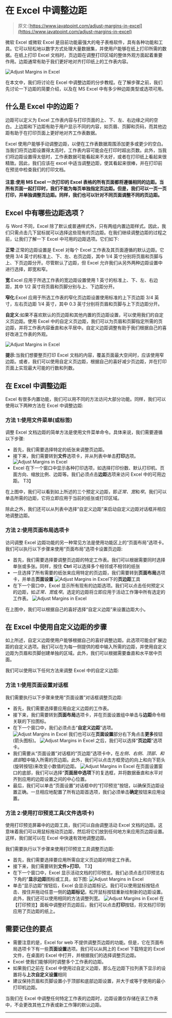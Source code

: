 # 在 Excel 中调整边距

> 原文:[https://www.javatpoint.com/adjust-margins-in-excel](https://www.javatpoint.com/adjust-margins-in-excel)

微软 Excel 或微软 Excel 是目前功能最强大的电子表格软件，具有各种功能和工具。它可以轻松地以数字方式处理大量数据集，并使用户能够在纸上打印所需的数据。在纸上打印 Excel 文档时，页边距在调整打印区域的整体外观方面起着重要作用。边距通常有助于我们更好地对齐打印纸上的工作表内容。

![Adjust Margins in Excel](img/168df87751dd50fda61d90cb9879bbe5.png)

在本文中，我们将讨论在 Excel 中调整边距的分步教程。在了解步骤之前，我们先讨论一下边距的简要介绍，以及在 MS Excel 中有多少种边距类型或选项可用。

## 什么是 Excel 中的边距？

边距可以定义为 Excel 工作表内容与打印页面的上、下、左、右边缘之间的空白。上边距和下边距有助于用户显示不同的内容，如页眉、页脚和页码，而其他边距有助于在打印页面上更好地对齐工作表数据。

Excel 使用户能够手动调整边距，以便在工作表数据周围添加更多或更少的空白。当我们将页边距设置得太高时，工作表内容可能会在打印时超出页数。此外，当我们将边距设置得太低时，工作表数据可能看起来不太好，或者在打印纸上看起来很精致。因此，我们应该在 excel 中适当调整边距，使其看起来很棒，并在打印前在预览中检查我们的打印文档。

#### 注意:使用 MS Excel 一次打印的 Excel 表格的所有页面都将遵循相同的边距。当所有页面一起打印时，我们不能为每页单独指定页边距。但是，我们可以一页一页打印，并单独调整页边距。同样，我们也可以针对不同页面调整不同的页边距。

## Excel 中有哪些边距选项？

与 Word 不同，Excel 除了默认或普通样式外，只有两组内置边距样式。因此，我们只需点击几下鼠标就可以选择这些现有的页边距。在我们继续调整边距的过程之前，让我们了解一下 Excel 中可用的边距选项。它们如下:

**正常**:正常的边距设置是 Excel 对每个 Excel 工作表及其页面遵循的默认边距。它使用 3/4 英寸的标准上、下、左、右页边距，其中 1/4 英寸分别将页眉和页脚与上、下页边距分开。尽管默认了边距，但 Excel 允许我们从另外两种边距设置中进行选择，即宽和窄。

**宽**:Excel 应用于所选工作表的宽边距设置使用 1 英寸的标准上、下、左、右边距，其中 1/2 英寸将页眉和页脚分别与上、下边距分开。

**窄化**:Excel 应用于所选工作表的窄化页边距设置使用标准的上下页边距 3/4 英寸，左右页边距 1/4 英寸，其中 0.3 英寸分别将页眉和页脚与上下页边距分开。

**自定义**:如果不喜欢默认的页边距和其他内置的页边距设置，可以使用我们的自定义页边距。使用 Excel 中的自定义页边距，我们可以为页眉和页脚指定所需的页边距，并将工作表内容垂直和水平居中。自定义边距调整有助于我们根据自己的喜好改进工作表的外观。

![Adjust Margins in Excel](img/5c81e363e607dc541ef85bfe1c15dcfe.png)

**提示**:当我们想要整页打印 Excel 文档的内容，覆盖页面最大空间时，应该使用窄边距。或者，我们可以使用自定义页边距，根据自己的喜好减少页边距，并在打印页面上实现最大可能的行数和列数。

## 在 Excel 中调整边距

Excel 有很多内置功能，我们可以用不同的方法访问大部分功能。同样，我们可以使用以下两种方法在 Excel 中调整边距:

### 方法 1:使用文件菜单(或标签)

调整 Excel 文档边距的简单方法是使用文件菜单命令。具体来说，我们需要遵循以下步骤:

*   首先，我们需要选择特定的纸张来调整页边距。
*   接下来，我们需要转到**文件**选项卡，并从列表中单击**打印**选项。
    ![Adjust Margins in Excel](img/713b84c7cda23e13d4546c3ea03d3d93.png)
*   Excel 在下一个窗口中显示各种打印选项，如选择打印份数、默认打印机、页面方向、缩放比例、边距等。我们必须点击**边距**选项来访问 Excel 中的可用边距。
    T3】

在上图中，我们可以看到如上所述的三个预定义边距，即*正常、宽*和*窄*。我们可以单击所需的边距，它将立即应用于当前的纸张或打印区域。

除此之外，我们还可以从列表中选择“自定义边距”来启动自定义边距对话框并相应地调整边距。

### 方法 2:使用页面布局选项卡

访问调整 Excel 边距功能的另一种常见方法是使用功能区上的“页面布局”选项卡。我们可以执行以下步骤来使用“页面布局”选项卡设置页边距:

*   首先，我们需要选择要调整页边距的特定工作表。我们可以根据需要同时选择单张或多张。同样，按住 **Ctrl** 可以选择多个相邻或不相邻的纸张
*   一旦选择了所有需要的纸张来应用特定的页边距，我们需要转到**页面布局**选项卡，并单击**页面设置**
    ![Adjust Margins in Excel](img/385f297e06e20b20bdb0820c0000a5d4.png)下的**页边距**工具
*   在下一个窗口中，Excel 显示所有现有的边距选项。我们可以点击任何预定义的边距，如*正常、宽*或*窄*。选定的边距将立即应用于活动工作簿中所有选定的工作表。
    ![Adjust Margins in Excel](img/dc446bb300052bdfe358246d0f94430f.png)

在上图中，我们可以根据自己的喜好选择“自定义边距”来设置边距大小。

## 在 Excel 中使用自定义边距的步骤

如上所述，自定义边距使用户能够根据自己的喜好调整边距。此选项可能会扩展边距的自定义选项。我们可以在为每一侧提供的框中输入所需的边距，并使用自定义边距为页眉和页脚创建单独的区域。此外，我们可以根据需要垂直和水平居中页面。

我们可以使用以下任何方法来调整 Excel 中的自定义边距:

### 方法 1:使用页面设置对话框

我们需要执行以下步骤来使用“页面设置”对话框调整页边距:

*   首先，我们需要选择要应用自定义边距的工作表。
*   接下来，我们需要转到**页面布局**选项卡，并在页面设置组中单击与**边距**命令相关联的下拉图标。
*   在下一个窗口中，我们必须点击“**自定义边距**”选项。
    ![Adjust Margins in Excel](img/d35adc11a46aea5e58ce994c636b99e2.png)
    我们也可以在**页面设置**部分右下角点击**更多**按钮(箭头图标)。
    ![Adjust Margins in Excel](img/b7167cacf83331fa0ea2c341f948fa15.png)
    之后，我们可以选择“**页边距**”选项卡。
*   我们需要从“页面设置”对话框的“页边距”选项卡中，在*左侧、右侧、顶部、*和*底部*框中输入所需的页边距。此外，我们可以点击方框旁边的向上和向下箭头(旋转按钮)来改变小数值的边距。
    ![Adjust Margins in Excel](img/b7287be8aa6af675ac6cd286978005ba.png)
    在页面设置窗口的底部，我们可以选择“**页面居中选项**下的复选框，并将数据垂直和水平对齐到应用的边距设置之间的中心位置。
*   最后，我们可以单击“页面设置”对话框中的“打印预览”按钮，以确保页边距设置正确。一旦相应地配置了所有边距首选项，我们必须单击**确定**按钮来应用设置。

### 方法 2:使用打印预览工具(文件选项卡)

使用打印预览屏幕中的边距工具，我们可以自由调整活动 Excel 文档的边距。这意味着我们可以用鼠标拖动页边距，然后将它们放到任何地方来应用页边距设置。这样，我们就可以在 Excel 中快速有效地调整边距。

我们需要执行以下步骤来使用打印预览工具调整页边距:

*   首先，我们需要选择要应用所需自定义页边距的特定工作表。
*   接下来，我们需要转到**文件>打印**。
    T3】
*   在下一个窗口中，Excel 显示活动文档的打印预览。我们必须点击打印预览右下角的“**显示边距**图标或工具，如下图:
    ![Adjust Margins in Excel](img/82c2ba8b7d8aa80d4a4866ff6bd65bee.png)
*   单击“显示边距”按钮后，Excel 会显示边距标记。我们可以使用鼠标按钮点击、按住并拖动任意一侧的**边距标记**，松开鼠标按钮重新绘制新的边距设置。此外，我们还可以使用相同的方法调整列宽。
    ![Adjust Margins in Excel](img/6b59435d89d0c879c02eeca63280de39.png)
    在【打印预览】面板中调整好页边距后，我们可以点击**打印**按钮，将文档打印到应用了页边距的纸上。

## 需要记住的要点

*   需要注意的是，Excel for web 不提供调整页边距的功能。但是，它在页面布局选项卡下有一些**页面设置**选项。我们可以从网上的 Excel 下载特定的 Excel 文件，在桌面的 Excel 中打开，并根据我们的选择调整页边距。
*   Excel 使我们能够同时调整多个工作表的边距。
*   如果我们之前在 Excel 中使用过自定义边距，那么在边距下拉列表下显示的设置将与**上次自定义设置**相同
*   建议保持页眉和页脚设置小于顶部和底部边距设置，并大于或等于使用的最小打印机边距。

当我们在 Excel 中调整任何特定工作表的边距时，边距设置仅存储在该工作表中，不会更改其他工作表或新工作簿的默认边距。

* * *